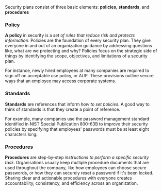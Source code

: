 
Security plans consist of three basic elements: **policies**, **standards**, and **procedures**

### Policy

**A policy** in security is a *set of rules that reduce risk and protects information*. Policies are the foundation of every security plan. They give everyone in and out of an organization guidance by addressing questions like, what are we protecting and why? Policies focus on the strategic side of things by identifying the scope, objectives, and limitations of a security plan. 

For instance, newly hired employees at many companies are required to sign off on acceptable use policy, or AUP. These provisions outline secure ways that an employee may access corporate systems.
### Standards

**Standards** are references that inform *how to set policies*. A good way to think of standards is that they create a point of reference. 

For example, many companies use the password management standard identified in NIST Special Publication 800-63B to improve their security policies by specifying that employees' passwords must be at least eight characters long.
### Procedures

 **Procedures** are step-by-step *instructions to perform a specific security task*. Organisations usually keep multiple procedure documents that are used throughout the company, like how employees can choose secure passwords, or how they can securely reset a password if it's been locked. Sharing clear and actionable procedures with everyone creates accountability, consistency, and efficiency across an organization.